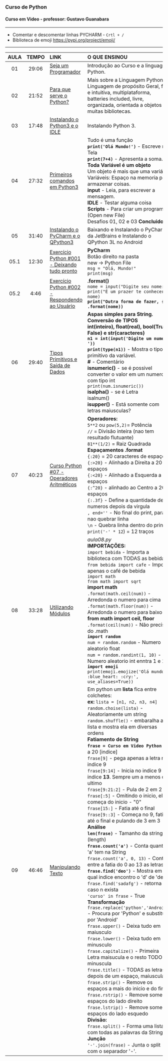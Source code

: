 ### Curso de Python 
#### Curso em Video - professor: Gustavo Guanabara
---
* Comentar e descomentar linhas PYCHARM - `Crtl + /`
* Biblioteca de emoji https://pypi.org/project/emoji/

---
AULA | TEMPO | LINK | O QUE ENSINOU
:---:|:---:|:---|:---
01 | 29:06 | [Seja um Programador](https://www.youtube.com/watch?v=S9uPNppGsGo&list=PLvE-ZAFRgX8hnECDn1v9HNTI71veL3oW0&index=2) | Introdução ao Curso e a linguagem Python.
02 | 21:52 | [Para que serve o Python?](https://www.youtube.com/watch?v=Mp0vhMDI7fA&list=PLvE-ZAFRgX8hnECDn1v9HNTI71veL3oW0&index=3) | Mais sobre a Linguagem Python <br> Linguagem de propósito Geral, facil e intuitiva, multiplataforma, batteries included, livre, organizada, orientada a objetos e muitas bibliotecas.
03 | 17:48 | [Instalando o Python3 e o IDLE](https://www.youtube.com/watch?v=VuKvR1J2LQE&list=PLvE-ZAFRgX8hnECDn1v9HNTI71veL3oW0&index=4) | Instalando Python 3.
04 | 27:32 | [Primeiros comandos em Python3](https://www.youtube.com/watch?v=31llNGKWDdo) | Tudo é uma função <br> **`print('Olá Mundo!')`** - Escreve na Tela <br> **`print(7+4)`** - Apresenta a soma. <br> **Toda Variável é um objeto** <br> Um objeto é mais que uma variável. <br> Variáveis: Espaço na memoria para armazenar coisas. <br> **input** - Leia, para escrever a mensagem. <br> **IDLE** - Testar alguma coisa <br> **Scripts** - Para criar um programa.(Open new File) <br> Desafios 01, 02 e 03 **Concluidos.**
05 | 31:40 | [Instalando o PyCharm e o QPython3](https://www.youtube.com/watch?v=ElRd0cbXIv4) | Baixando e Instalando o PyCharm da JetBrains e Instalando o QPython 3L no Android
05.1 | 12:30 | [Exercício Python #001 - Deixando tudo pronto](https://www.youtube.com/watch?v=nIHq1MtJaKs) | **PyCharm** <br> Botão direito na pasta <br> new -> Python File <br> `msg = "Olá, Mundo!"`<br> `print(msg)`
05.2 | 4:46 | [Exercício Python #002 - Respondendo ao Usuário](https://www.youtube.com/watch?v=FNqdV5Zb_5Q) | **.format()** <br> `nome = input("Digite seu nome: ")` <br> `print("É um prazer te conhecer,", nome)` <br> **`print("Outra forma de fazer, {}!" .format(nome))`**
06 | 29:40 | [Tipos Primitivos e Saída de Dados](https://www.youtube.com/watch?v=hdDHg1p3YVc) | **Aspas simples para String.** <br> **Conversão de TIPOS** <br> **int(inteiro), float(real), bool(True e False) e str(caracteres)** <br>**`n1 = int(input('Digite um numero: '))`** <br> **`print(type(n1))`** - Mostra o tipo primitivo da variável. <br> **#** - Comentário <br> **isnumeric()** - se é possivel converter o valor em um numero com tipo int<br> `print(num.isnumeric())` <br> **isalpha()** - se é Letra <br> isalnum() <br> **isupper()** - Está somente com letras maiusculas?
07 | 40:23 | [Curso Python #07 - Operadores Aritméticos](https://www.youtube.com/watch?v=Vw6gLypRKmY&list=PLHz_AreHm4dlKP6QQCekuIPky1CiwmdI6&index=12) | **Operadores:** <br> `5**2` ou `pow(5,2)`= Potência <br> `//` = Divisão inteira (nao tem resultado flutuante) <br> `81**(1/2)` = Raiz Quadrada <br> **Espaçamentos .format** <br> `{:20}` = 20 caracteres de espaço. <br> `{:>20}` - Alinhado a Direita a 20 espaços <br> `{:<20}` - Alinhado a Esquerda a 20 espaços <br> `{:^20}` - alinhado ao Centro a 20 espaços <br> `{:.3f}` - Define a quantidade de numeros depois da virgula <br> `, end=''` - No final do print, para nao quebrar linha  <br> `\n` - Quebra linha dentro do print <br> `print('-' * 12`) = 12 traços
08 | 33:28 | [Utilizando Módulos](https://www.youtube.com/watch?v=oOUyhGNib2Q&list=PLHz_AreHm4dlKP6QQCekuIPky1CiwmdI6&index=24) | _aula08.py_ <br> **IMPORTAÇÕES:** <br> `import bebida` - Importa a biblioteca com TODAS as bebidas <br> `from bebida import cafe` - Importa apenas o café de bebida <br> `import math` <br> `from math import sqrt` <br> **import math** <br> `.format(math.ceil(num))` - Arredonda o numero para cima <br> `.format(math.floor(num))` - Arredonda o numero para baixo <br> **from math import ceil, floor** <br> `.format(ceil(num))` - Não precisa do .math <br> **`import random`** <br> `num = random.random` - Numero aleatorio float <br> `num = random.randint(1, 10)` - Numero aleatorio int enntra 1 e 10 <br> **`import emoji`** <br> `print(emoji.emojize('Olá mundo :blue_heart: :cry:', use_aliases=True))`
09 | 46:46 | [Manipulando Texto](https://www.youtube.com/watch?v=a7DH88vk2Sk&list=PLHz_AreHm4dlKP6QQCekuIPky1CiwmdI6&index=31) | Em python um **lista** fica entre colchetes: <br> **ex:** `lista = [n1, n2, n3, n4]` <br> `random.choise(lista)` - Aleatoriamente um string <br> `random.shuffle()` - embaralha a lista e mostra ela em diversas ordens <br> **Fatiamento de String** <br> **`frase = Curso em Video Python`** - 0 a 20 [indice] <br>`frase[9]` - pega apenas a letra no indice 9 <br> `frase[9:14]` - Inicia no indice 9 ao indice **13**. Sempre um a menos do ultimo <br> `frase[9:21:2]` - Pula de 2 em 2 <br> `frase[:5]` - Omitindo o inicio, ele começa do inicio - "0" <br> `frase[15:]` - Fatia até o final <br> `frase[9::3]` - Começa no 9, fatia até o final e pulando de 3 em 3 <br> **Análise** <br> **`len(frase)`** - Tamanho da string (length) <br> **`frase.count('a')`** - Conta quantos 'a' tem na String <br> `frase.count('a', 0, 13)` - Conta entre a fatia do 0 ao 13 as letras a <br> **`frase.find('deo')`** - Mostra em qual indice encontro o 'd' de 'deo' <br> `frase.find('sadafg')` - retorna -1 caso n exista <br> `'curso' in frase` - True <br> **Transformação** <br> `frase.replace('python','Android')` - Procura por 'Python' e substitui por 'Android' <br> `frase.upper()` - Deixa tudo em maiusculo <br> `frase.lower()` - Deixa tudo em minusculo <br> `frase.capitalize()` - Primeira Letra maisucula e o resto TODO minuscula <br> `frase.title()` -  TODAS as letras depois de um espaço, maiusculas <br> `frase.strip()` - Remove os espaços a mais do inicio e do final. <br> `frase.rstrip()` - Remove somente espaços do lado direito <br> `frase.lstrip()` - Remove somente espaços do lado esquedo <br> **Divisão:** <br> `frase.split()` - Forma uma lista com todas as palavras da String <br> **Junção** <br> `'-'.join(frase)` - Junta o split com o separador '-'.
